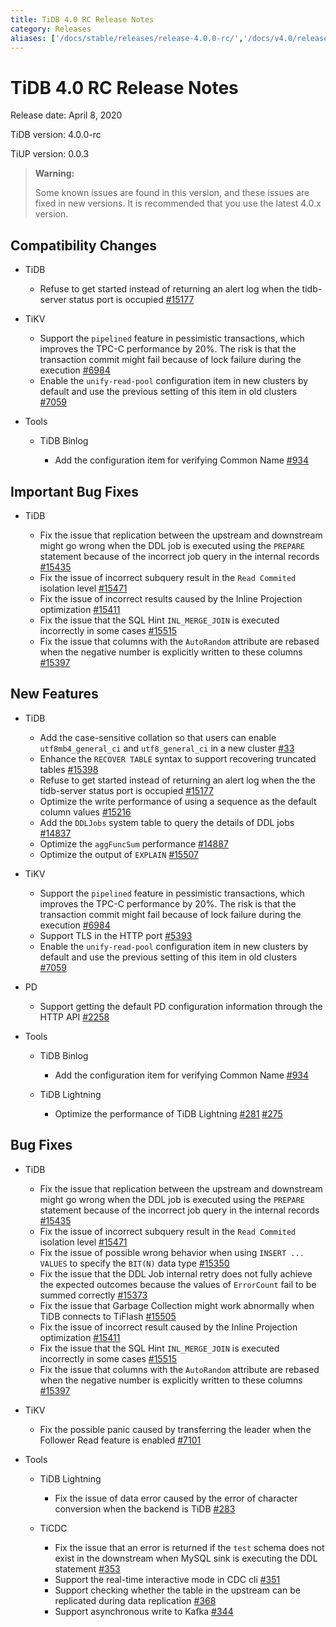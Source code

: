 ```yaml
---
title: TiDB 4.0 RC Release Notes
category: Releases
aliases: ['/docs/stable/releases/release-4.0.0-rc/','/docs/v4.0/releases/release-4.0.0-rc/','/docs/stable/releases/4.0.0-rc/']
---
```


# TiDB 4.0 RC Release Notes

Release date: April 8, 2020

TiDB version: 4.0.0-rc

TiUP version: 0.0.3

> **Warning:**
>
> Some known issues are found in this version, and these issues are fixed in new versions. It is recommended that you use the latest 4.0.x version.

## Compatibility Changes

+ TiDB

    - Refuse to get started instead of returning an alert log when the tidb-server status port is occupied [#15177](https://github.com/pingcap/tidb/pull/15177)

+ TiKV

    - Support the `pipelined` feature in pessimistic transactions, which improves the TPC-C performance by 20%. The risk is that the transaction commit might fail because of lock failure during the execution [#6984](https://github.com/tikv/tikv/pull/6984)
    - Enable the `unify-read-pool` configuration item in new clusters by default and use the previous setting of this item in old clusters [#7059](https://github.com/tikv/tikv/pull/7059)

+ Tools

    - TiDB Binlog

        * Add the configuration item for verifying Common Name [#934](https://github.com/pingcap/tidb-binlog/pull/934)

## Important Bug Fixes

+ TiDB

    - Fix the issue that replication between the upstream and downstream might go wrong when the DDL job is executed using the `PREPARE` statement because of the incorrect job query in the internal records [#15435](https://github.com/pingcap/tidb/pull/15435)
    - Fix the issue of incorrect subquery result in the `Read Commited` isolation level [#15471](https://github.com/pingcap/tidb/pull/15471)
    - Fix the issue of incorrect results caused by the Inline Projection optimization [#15411](https://github.com/pingcap/tidb/pull/15411)
    - Fix the issue that the SQL Hint `INL_MERGE_JOIN` is executed incorrectly in some cases [#15515](https://github.com/pingcap/tidb/pull/15515)
    - Fix the issue that columns with the `AutoRandom` attribute are rebased when the negative number is explicitly written to these columns [#15397](https://github.com/pingcap/tidb/pull/15397)

## New Features

+ TiDB

    - Add the case-sensitive collation so that users can enable `utf8mb4_general_ci` and `utf8_general_ci` in a new cluster [#33](https://github.com/pingcap/tidb/projects/33)
    - Enhance the `RECOVER TABLE` syntax to support recovering truncated tables [#15398](https://github.com/pingcap/tidb/pull/15398)
    - Refuse to get started instead of returning an alert log when the the tidb-server status port is occupied [#15177](https://github.com/pingcap/tidb/pull/15177)
    - Optimize the write performance of using a sequence as the default column values [#15216](https://github.com/pingcap/tidb/pull/15216)
    - Add the `DDLJobs` system table to query the details of DDL jobs [#14837](https://github.com/pingcap/tidb/pull/14837)
    - Optimize the `aggFuncSum` performance [#14887](https://github.com/pingcap/tidb/pull/14887)
    - Optimize the output of `EXPLAIN` [#15507](https://github.com/pingcap/tidb/pull/15507)

+ TiKV

    - Support the `pipelined` feature in pessimistic transactions, which improves the TPC-C performance by 20%. The risk is that the transaction commit might fail because of lock failure during the execution [#6984](https://github.com/tikv/tikv/pull/6984)
    - Support TLS in the HTTP port [#5393](https://github.com/tikv/tikv/pull/5393)
    - Enable the `unify-read-pool` configuration item in new clusters by default and use the previous setting of this item in old clusters [#7059](https://github.com/tikv/tikv/pull/7059)

+ PD

    - Support getting the default PD configuration information through the HTTP API [#2258](https://github.com/pingcap/pd/pull/2258)

+ Tools

    - TiDB Binlog

        * Add the configuration item for verifying Common Name [#934](https://github.com/pingcap/tidb-binlog/pull/934)

    - TiDB Lightning

        * Optimize the performance of TiDB Lightning [#281](https://github.com/pingcap/tidb-lightning/pull/281) [#275](https://github.com/pingcap/tidb-lightning/pull/275)

## Bug Fixes

+ TiDB

    - Fix the issue that replication between the upstream and downstream might go wrong when the DDL job is executed using the `PREPARE` statement because of the incorrect job query in the internal records [#15435](https://github.com/pingcap/tidb/pull/15435)
    - Fix the issue of incorrect subquery result in the `Read Commited` isolation level [#15471](https://github.com/pingcap/tidb/pull/15471)
    - Fix the issue of possible wrong behavior when using `INSERT ... VALUES` to specify the `BIT(N)` data type [#15350](https://github.com/pingcap/tidb/pull/15350)
    - Fix the issue that the DDL Job internal retry does not fully achieve the expected outcomes because the values of `ErrorCount` fail to be summed correctly [#15373](https://github.com/pingcap/tidb/pull/15373)
    - Fix the issue that Garbage Collection might work abnormally when TiDB connects to TiFlash [#15505](https://github.com/pingcap/tidb/pull/15505)
    - Fix the issue of incorrect result caused by the Inline Projection optimization [#15411](https://github.com/pingcap/tidb/pull/15411)
    - Fix the issue that the SQL Hint `INL_MERGE_JOIN` is executed incorrectly in some cases [#15515](https://github.com/pingcap/tidb/pull/15515)
    - Fix the issue that columns with the `AutoRandom` attribute are rebased when the negative number is explicitly written to these columns [#15397](https://github.com/pingcap/tidb/pull/15397)

+ TiKV
    - Fix the possible panic caused by transferring the leader when the Follower Read feature is enabled [#7101](https://github.com/tikv/tikv/pull/7101)

+ Tools

    - TiDB Lightning

        * Fix the issue of data error caused by the error of character conversion when the backend is TiDB [#283](https://github.com/pingcap/tidb-lightning/pull/283)

    - TiCDC

        * Fix the issue that an error is returned if the `test` schema does not exist in the downstream when MySQL sink is executing the DDL statement [#353](https://github.com/pingcap/ticdc/pull/353)
        * Support the real-time interactive mode in CDC cli [#351](https://github.com/pingcap/ticdc/pull/351)
        * Support checking whether the table in the upstream can be replicated during data replication [#368](https://github.com/pingcap/ticdc/pull/368)
        * Support asynchronous write to Kafka [#344](https://github.com/pingcap/ticdc/pull/344)
